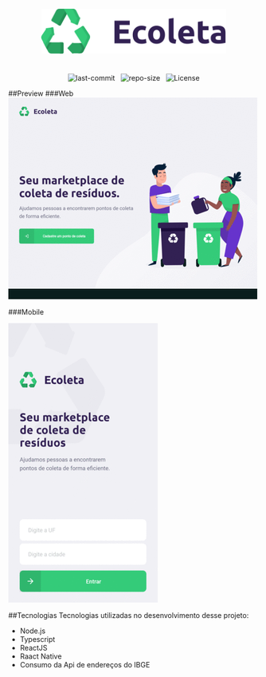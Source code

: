 <body>
    <div style="display: flex; align-items: center; justify-content: center;margin-top: 30px;">
        <img src="/.github/assets/logo.svg" alt="Ecoleta" style="height: 90px;">
    </div>
    <div style="display: flex; align-items: center; justify-content: center; margin-top: 40px;flex-direction: row;">
        <img src="https://img.shields.io/github/last-commit/MichelCassol/ecoleta" alt="last-commit">&nbsp;&nbsp;&nbsp;
        <img src="https://img.shields.io/github/repo-size/MichelCassol/ecoleta" alt="repo-size">&nbsp;&nbsp;&nbsp;
        <img src="https://img.shields.io/badge/license-MIT-brightgreen" alt="License">
    </div>
</body>

##Preview
###Web
![Web](.github/assets/web.gif)

###Mobile

![Mobile](.github/assets/mobile.gif)


##Tecnologias
Tecnologias utilizadas no desenvolvimento desse projeto:
* Node.js
* Typescript
* ReactJS
* Raact Native
* Consumo da Api de endereços do IBGE
